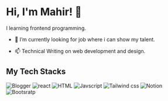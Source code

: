 

# Hi, I'm Mahir! 👋

I learning frontend programming.

- 🔭 I’m currently looking for job where i can show my talent.

- 📫 Technical Writing on web development and design.
 
## My Tech Stacks


![Blogger](https://img.shields.io/badge/Blogger-FF5722?style=for-the-badge&logo=blogger&logoColor=white)
![react](https://img.shields.io/badge/React-20232A?style=for-the-badge&logo=react&logoColor=61DAFB)
 ![HTML](https://img.shields.io/badge/HTML5-E34F26?style=for-the-badge&logo=html5&logoColor=white)
 ![Javscript](https://img.shields.io/badge/JavaScript-323330?style=for-the-badge&logo=javascript&logoColor=F7DF1E)
 ![Tailwind css](https://img.shields.io/badge/Tailwind_CSS-38B2AC?style=for-the-badge&logo=tailwind-css&logoColor=white)
 ![Notion](https://img.shields.io/badge/Notion-000000?style=for-the-badge&logo=notion&logoColor=white)
 ![Bootsratp](https://img.shields.io/badge/Bootstrap-563D7C?style=for-the-badge&logo=bootstrap&logoColor=white)
